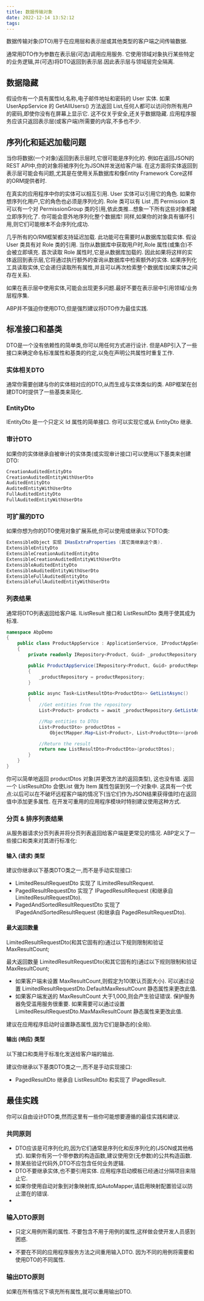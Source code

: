 ```yaml
---
title: 数据传输对象
date: 2022-12-14 13:52:12
tags:
---
```

数据传输对象(DTO)用于在应用层和表示层或其他类型的客户端之间传输数据.

通常用DTO作为参数在表示层(可选)调用应用服务. 它使用领域对象执行某些特定的业务逻辑,并(可选)将DTO返回到表示层.因此表示层与领域层完全隔离.
 ## 数据隐藏
假设你有一个具有属性Id,名称,电子邮件地址和密码的 User 实体. 如果 UserAppService 的 GetAllUsers() 方法返回 List<User>,任何人都可以访问你所有用户的密码,即使你没有在屏幕上显示它. 这不仅关乎安全,还关乎数据隐藏. 应用程序服务应该只返回表示层(或客户端)所需要的内容,不多也不少.

## 序列化和延迟加载问题
当你将数据(一个对象)返回到表示层时,它很可能是序列化的. 例如在返回JSON的REST API中,你的对象将被序列化为JSON并发送给客户端. 在这方面将实体返回到表示层可能会有问题,尤其是在使用关系数据库和像Entity Framework Core这样的ORM提供者时.

在真实的应用程序中你的实体可以相互引用. User 实体可以引用它的角色. 如果你想序列化用户,它的角色也必须是序列化的. Role 类可以有 List <Permission>,而 Permission 类可以有一个对 PermissionGroup 类的引用,依此类推...想象一下所有这些对象都被立即序列化了. 你可能会意外地序列化整个数据库! 同样,如果你的对象具有循环引用,则它们可能根本不会序列化成功.

几乎所有的O/RM框架都支持延迟加载. 此功能可在需要时从数据库加载实体. 假设 User 类具有对 Role 类的引用. 当你从数据库中获取用户时,Role 属性(或集合)不会被立即填充. 首次读取 Role 属性时,它是从数据库加载的. 因此如果将这样的实体返回到表示层,它将通过执行额外的查询从数据库中检索额外的实体. 如果序列化工具读取实体,它会递归读取所有属性,并且可以再次检索整个数据库(如果实体之间存在关系).

如果在表示层中使用实体,可能会出现更多问题.最好不要在表示层中引用领域/业务层程序集.

ABP并不强迫你使用DTO,但是强烈建议将DTO作为最佳实践.

## 标准接口和基类
DTO是一个没有依赖性的简单类,你可以用任何方式进行设计. 但是ABP引入了一些接口来确定命名标准属性和基类的约定,以免在声明公共属性时重复工作.

### 实体相关DTO
通常你需要创建与你的实体相对应的DTO,从而生成与实体类似的类. ABP框架在创建DTO时提供了一些基类来简化.

### EntityDto
IEntityDto<TKey> 是一个只定义 Id 属性的简单接口. 你可以实现它或从 EntityDto<TKey> 继承.

### 审计DTO
如果你的实体继承自被审计的实体类(或实现审计接口)可以使用以下基类来创建DTO:
~~~C#
CreationAuditedEntityDto
CreationAuditedEntityWithUserDto
AuditedEntityDto
AuditedEntityWithUserDto
FullAuditedEntityDto
FullAuditedEntityWithUserDto
~~~
### 可扩展的DTO
如果你想为你的DTO使用对象扩展系统,你可以使用或继承以下DTO类:
~~~C#
ExtensibleObject 实现 IHasExtraProperties (其它类继承这个类).
ExtensibleEntityDto
ExtensibleCreationAuditedEntityDto
ExtensibleCreationAuditedEntityWithUserDto
ExtensibleAuditedEntityDto
ExtensibleAuditedEntityWithUserDto
ExtensibleFullAuditedEntityDto
ExtensibleFullAuditedEntityWithUserDto
~~~
### 列表结果
通常将DTO列表返回给客户端. IListResult<T> 接口和 ListResultDto<T> 类用于使其成为标准.
~~~C#
namespace AbpDemo
{
    public class ProductAppService : ApplicationService, IProductAppService
    {
        private readonly IRepository<Product, Guid> _productRepository;

        public ProductAppService(IRepository<Product, Guid> productRepository)
        {
            _productRepository = productRepository;
        }

        public async Task<ListResultDto<ProductDto>> GetListAsync()
        {
            //Get entities from the repository
            List<Product> products = await _productRepository.GetListAsync();

            //Map entities to DTOs
            List<ProductDto> productDtos =
                ObjectMapper.Map<List<Product>, List<ProductDto>>(products);

            //Return the result
            return new ListResultDto<ProductDto>(productDtos);
        }
    }
}
~~~
你可以简单地返回 productDtos 对象(并更改方法的返回类型), 这也没有错. 返回一个 ListResultDto 会使List<ProductDto> 做为 Item 属性包装到另一个对象中. 这具有一个优点:以后可以在不破坏远程客户端的情况下(当它们作为JSON结果获得值时)在返回值中添加更多属性. 在开发可重用的应用程序模块时特别建议使用这种方式.

### 分页 & 排序列表结果
从服务器请求分页列表并将分页列表返回给客户端是更常见的情况. ABP定义了一些接口和类来对其进行标准化:

#### 输入 (请求) 类型
建议你继承以下基类DTO类之一,而不是手动实现接口:

+ LimitedResultRequestDto 实现了 ILimitedResultRequest.
+ PagedResultRequestDto 实现了 IPagedResultRequest (和继承自 LimitedResultRequestDto).
+ PagedAndSortedResultRequestDto 实现了 IPagedAndSortedResultRequest (和继承自 PagedResultRequestDto).

#### 最大返回数量
LimitedResultRequestDto(和其它固有的)通过以下规则限制和验证 MaxResultCount;

最大返回数量
LimitedResultRequestDto(和其它固有的)通过以下规则限制和验证 MaxResultCount;

+ 如果客户端未设置 MaxResultCount,则假定为10(默认页面大小). 可以通过设置 LimitedResultRequestDto.DefaultMaxResultCount 静态属性来更改此值.
+ 如果客户端发送的 MaxResultCount 大于1,000,则会产生验证错误. 保护服务器免受滥用服务很重要. 如果需要可以通过设置 LimitedResultRequestDto.MaxMaxResultCount 静态属性来更改此值.

建议在应用程序启动时设置静态属性,因为它们是静态的(全局).

#### 输出 (响应) 类型
以下接口和类用于标准化发送给客户端的输出.

建议你继承以下基类DTO类之一,而不是手动实现接口:

+ PagedResultDto<T> 继承自 ListResultDto<T> 和实现了 IPagedResult<T>.

## 最佳实践
你可以自由设计DTO类,然而这里有一些你可能想要遵循的最佳实践和建议.

### 共同原则
+ DTO应该是可序列化的,因为它们通常是序列化和反序列化的(JSON或其他格式). 如果你有另一个带参数的构造函数,建议使用空(无参数)的公共构造函数.
+ 除某些验证代码外,DTO不应包含任何业务逻辑.
+ DTO不要继承实体,也不要引用实体. 应用程序启动模板已经通过分隔项目来阻止它.
+ 如果你使用自动对象到对象映射库,如AutoMapper,请启用映射配置验证以防止潜在的错误.
+ 
### 输入DTO原则
+ 只定义用例所需的属性. 不要包含不用于用例的属性,这样做会使开发人员感到困惑.

+ 不要在不同的应用程序服务方法之间重用输入DTO. 因为不同的用例将需要和使用DTO的不同属性.

### 输出DTO原则
如果在所有情况下填充所有属性,就可以重用输出DTO.

